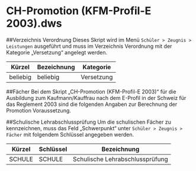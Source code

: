 # CH-Promotion (KFM-Profil-E 2003).dws

##Verzeichnis Verordnung 
Dieses Skript wird im Menü ```Schüler > Zeugnis > Leistungen``` ausgeführt und muss im Verzeichnis Verordnung mit der Kategorie „Versetzung“ angelegt werden.

|Kürzel	|Bezeichnung	|Kategorie|
|--|--|--|
|beliebig|beliebig|Versetzung|

##Fächer
Bei dem Skript „CH-Promotion (KFM-Profil-E 2003)“ für die Ausbildung zum Kaufmann/Kauffrau nach dem E-Profil in der Schweiz für das Reglement 2003 sind die folgenden Angaben zur Berechnung der Promotion Voraussetzung.

##Schulische Lehrabschlussprüfung
Um die schulischen Fächer zu kennzeichnen, muss das Feld „Schwerpunkt“ unter ```Schüler > Zeugnis > Fächer```  mit folgendem Schlüssel angegeben werden.

|Kürzel	|Schlüssel	|Bezeichnung|
|--|--|--|
|SCHULE	|SCHULE	|Schulische Lehrabschlussprüfung|
